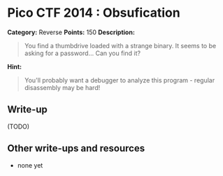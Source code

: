 # Pico CTF 2014 : Obsufication

**Category:** Reverse
**Points:** 150
**Description:**

>You find a thumbdrive loaded with a strange binary. It seems to be asking for a password... Can you find it?

**Hint:**
>You'll probably want a debugger to analyze this program - regular disassembly may be hard!

## Write-up

(TODO)

## Other write-ups and resources

* none yet
